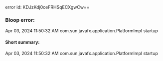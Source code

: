 error id: KDJzKdj0ceFRHSqECXgwCw==
### Bloop error:

Apr 03, 2024 11:50:32 AM com.sun.javafx.application.PlatformImpl startup
#### Short summary: 

Apr 03, 2024 11:50:32 AM com.sun.javafx.application.PlatformImpl startup